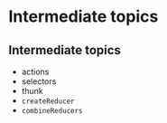 # Intermediate topics

## Intermediate topics

- actions
- selectors
- thunk
- `createReducer`
- `combineReducers`
